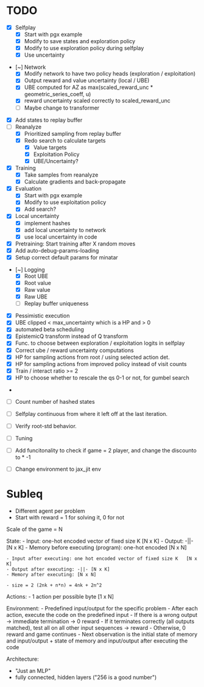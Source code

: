 # TODO

- [x] Selfplay
  - [x] Start with pgx example
  - [x] Modify to save states and exploration policy
  - [x] Modify to use exploration policy during selfplay
  - [x] Use uncertainty
- [~] Network
  - [x] Modify network to have two policy heads (exploration / exploitation)
  - [x] Output reward and value uncertainty (local / UBE)
  - [x] UBE computed for AZ as max(scaled_reward_unc * geometric_series_coeff, u)
  - [x] reward uncertainty scaled correctly to scaled_reward_unc
  - [ ] Maybe change to transformer
- [x] Add states to replay buffer
- [ ] Reanalyze
  - [x] Prioritized sampling from replay buffer
  - [x] Redo search to calculate targets
      - [x] Value targets
      - [x] Exploitation Policy
      - [x] UBE/Uncertainty?
- [x] Training
  - [x] Take samples from reanalyze
  - [x] Calculate gradients and back-propagate
- [x] Evaluation
  - [x] Start with pgx example
  - [x] Modify to use exploitation policy
  - [x] Add search?
- [x] Local uncertainty
  - [x] implement hashes
  - [x] add local uncertainty to network
  - [x] use local uncertainty in code
- [x] Pretraining: Start training after X random moves
- [x] Add auto-debug-params-loading
- [x] Setup correct default params for minatar
- [~] Logging
  - [x] Root UBE
  - [x] Root value
  - [x] Raw value
  - [x] Raw UBE
  - [ ] Replay buffer uniqueness
- [x] Pessimistic execution
- [x] UBE clipped < max_uncertainty which is a HP and > 0
- [x] automated beta scheduling
- [x] EpistemicQ transform instead of Q transform
- [x] Func. to choose between exploration / exploitation logits in selfplay
- [x] Correct ube / reward uncertainty computations
- [x] HP for sampling actions from root / using selected action det.
- [x] HP for sampling actions from improved policy instead of visit counts
- [x] Train / interact ratio >= 2
- [x] HP to choose whether to rescale the qs 0-1 or not, for gumbel search
- 
- [ ] Count number of hashed states
- [ ] Selfplay continuous from where it left off at the last iteration.
- [ ] Verify root-std behavior.
- [ ] Tuning
- [ ] Add funcitonality to check if game = 2 player, and change the discounto to * -1
- [ ] Change environment to jax_jit env


# Subleq

- Different agent per problem
- Start with reward = 1 for solving it, 0 for not

Scale of the game = N

State:
    - Input: one-hot encoded vector of fixed size K   [N x K]
    - Output: -||- [N x K]
    - Memory before executing (program): one-hot encoded [N x N]

    - Input after executing: one hot encoded vector of fixed size K   [N x K]
    - Output after executing: -||- [N x K]
    - Memory after executing: [N x N]

    - size = 2 (2nk + n*n) = 4nk + 2n^2

Actions:
    - 1 action per possible byte [1 x N]

Environment:
    - Predefined input/output for the specific problem
    - After each action, execute the code on the predefined input
        - If there is a wrong output -> immediate termination -> 0 reward
        - If it terminates correctly (all outputs matched), test all on all other input sequences -> reward
        - Otherwise, 0 reward and game continues
    - Next observation is the initial state of memory and input/output + state of memory and input/output after executing the code

Architecture:

- "Just an MLP"
- fully connected, hidden layers ("256 is a good number")
